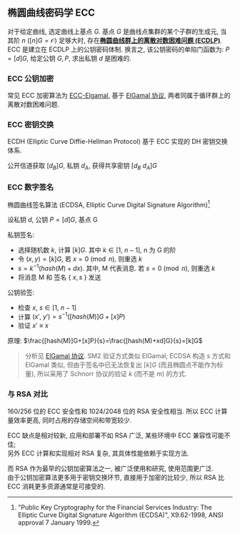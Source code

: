
## 椭圆曲线密码学 ECC

对于给定曲线, 选定曲线上基点 $G$. 基点 $G$ 是曲线点集群的某个子群的生成元, 当其阶 $n$ ($[n]G=\mathcal{O}$) 足够大时, 存在[**椭圆曲线群上的离散对数困难问题 (ECDLP)**](/Math/抽象代数/椭圆曲线/椭圆曲线.md). ECC 是建立在 ECDLP 上的公钥密码体制. 换言之, 该公钥密码的单陷门函数为: $P=[d]G$, 给定公钥 $G,P$, 求出私钥 $d$ 是困难的.

### ECC 公钥加密

常见 ECC 加密算法为 [ECC-Elgamal](Security/密码学/公钥密码/ECC/ECC-Elgamal.md), 基于 [ElGamal 协议](Security/密码学/公钥密码/ElGamal%20协议.md), 两者同属于循环群上的离散对数困难问题.

### ECC 密钥交换

ECDH (Elliptic Curve Diffie-Hellman Protocol) 基于 ECC 实现的 DH 密钥交换体系.  

公开信道获取 $[d_{B}]G$, 私钥 $d_{A}$, 获得共享密钥 $[d_{B}\ d_{A}]G$

### ECC 数字签名

椭圆曲线签名算法 (ECDSA, Elliptic Curve Digital Signature Algorithm)[^1] 

[^1]: "Public Key Cryptography for the Financial Services Industry: The Elliptic Curve Digital Signature Algorithm (ECDSA)", X9.62-1998, ANSI approval 7 January 1999.

设私钥 $d$, 公钥 $P=[d]G$, 基点 G

私钥签名:  

- 选择随机数 $k$, 计算 $[k]G$. 其中 $k\in [1,\ n-1]$, n 为 G 的阶
- 令 $(x,y)=[k]G$, 若 $x=0\pmod n$, 则重选 $k$
- $s=k^{-1}(hash(M)+dx)$. 其中, M 代表消息. 若 $s=0\pmod n$, 则重选 $k$
- 将消息 M 和 签名 $\{\ x, s\ \}$ 发送

公钥验签:

- 检查 $x,\ s\in [1,\ n-1]$
- 计算 $(x',\ y') = s^{-1}([hash(M)]G+[x]P)$
- 验证 $x'\equiv x$

原理: $\frac{[hash(M)]G+[x]P}{s}=\frac{[hash(M)+xd]G}{s}=[k]G$

> 分析见 [ElGamal 协议](Security/密码学/公钥密码/ElGamal%20协议.md). SM2 验证方式类似 ElGamal; ECDSA 构造 s 方式和 ElGamal 类似, 但由于签名中已无法恢复出 $[k]G$ (而且椭圆点不能作为标量), 所以采用了 Schnorr 协议的验证 $k$ (而不是 m) 的方式.

### 与 RSA 对比

160/256 位的 ECC 安全性和 1024/2048 位的 RSA 安全性相当. 所以 ECC 计算量效率更高, 同时占用的存储空间和带宽较少.

ECC 缺点是相对较新, 应用和部署不如 RSA 广泛, 某些环境中 ECC 兼容性可能不佳;  
另外 ECC 计算和实现相对 RSA 复杂, 其具体性能依赖于实现方法. 

而 RSA 作为最早的公钥加密算法之一, 被广泛使用和研究, 使用范围更广泛.  
由于公钥加密算法更多用于密钥交换环节, 直接用于加密的比较少, 所以 RSA 比 ECC 消耗更多资源通常是可接受的.
